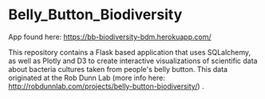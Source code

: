 # Belly_Button_Biodiversity

App found here:
https://bb-biodiversity-bdm.herokuapp.com/


This repository contains a Flask based application that uses SQLalchemy, as well as Plotly and D3 to create interactive visualizations of scientific data about bacteria cultures taken from people's belly button. This data originated at the Rob Dunn Lab (more info here: http://robdunnlab.com/projects/belly-button-biodiversity/) . 

